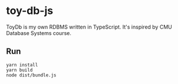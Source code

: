 # toy-db-js

ToyDb is my own RDBMS written in TypeScript. It's inspired by CMU Database Systems course.

## Run

```
yarn install
yarn build
node dist/bundle.js
```

